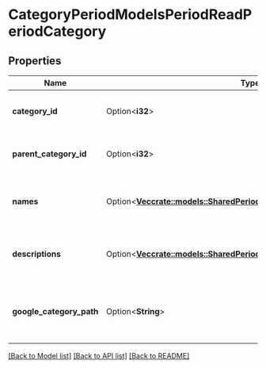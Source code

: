 # CategoryPeriodModelsPeriodReadPeriodCategory

## Properties

Name | Type | Description | Notes
------------ | ------------- | ------------- | -------------
**category_id** | Option<**i32**> | The unique identifier for the category. | [optional]
**parent_category_id** | Option<**i32**> | The unique identifier for the parent category. | [optional]
**names** | Option<[**Vec<crate::models::SharedPeriodModelsPeriodLocalizableContent>**](Shared.Models.LocalizableContent.md)> | The localizable names of the category. | [optional]
**descriptions** | Option<[**Vec<crate::models::SharedPeriodModelsPeriodLocalizableContent>**](Shared.Models.LocalizableContent.md)> | The localized descriptions of the category. | [optional]
**google_category_path** | Option<**String**> | The Google Taxonomy category path for the category, if any. | [optional]

[[Back to Model list]](../README.md#documentation-for-models) [[Back to API list]](../README.md#documentation-for-api-endpoints) [[Back to README]](../README.md)


